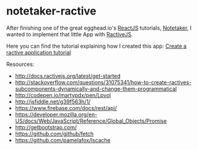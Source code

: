# notetaker-ractive

After finishing one of the great egghead.io's [ReactJS](http://facebook.github.io/react/) tutorials, [Notetaker](https://egghead.io/series/build-your-first-react-js-application), 
I wanted to implement that little App with [RactiveJS](http://www.ractivejs.org/).

Here you can find the tutorial explaining how I created this app: [Create a ractive application tutorial](http://paquitosoftware.com/create-a-ractive-application-tutorial/)

Resources:

* http://docs.ractivejs.org/latest/get-started
* http://stackoverflow.com/questions/31075341/how-to-create-ractives-subcomponents-dynamically-and-change-them-programmatical
*   http://codepen.io/martypdx/pen/Lpvol
* http://jsfiddle.net/g39f563h/1/
* https://www.firebase.com/docs/rest/api/
* https://developer.mozilla.org/en-US/docs/Web/JavaScript/Reference/Global_Objects/Promise
* http://getbootstrap.com/
* https://github.com/github/fetch
* https://github.com/pamelafox/lscache
